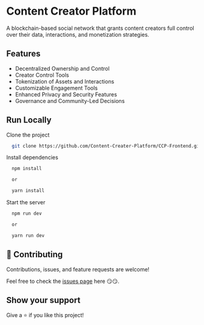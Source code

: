 # Content Creator Platform

A blockchain-based social network that grants content creators full control over their data, interactions, and monetization strategies.

## Features

- Decentralized Ownership and Control
- Creator Control Tools
- Tokenization of Assets and Interactions
- Customizable Engagement Tools
- Enhanced Privacy and Security Features
- Governance and Community-Led Decisions

## Run Locally

Clone the project

```bash
  git clone https://github.com/Content-Creater-Platform/CCP-Frontend.git
```

Install dependencies

```bash
  npm install

  or

  yarn install
```

Start the server

```bash
  npm run dev

  or

  yarn run dev
```

## 🤝 Contributing

Contributions, issues, and feature requests are welcome!

Feel free to check the [issues page](https://github.com/Content-Creater-Platform/CCP-Frontend/issues) here 😏😏.

## Show your support

Give a ⭐️ if you like this project!
